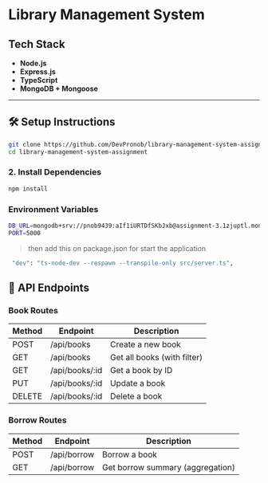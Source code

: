 # Library Management System

## Tech Stack

- **Node.js**
- **Express.js**
- **TypeScript**
- **MongoDB + Mongoose**

---

## 🛠️ Setup Instructions


```bash
git clone https://github.com/DevPronob/library-management-system-assignment
cd library-management-system-assignment
```

### 2. Install Dependencies

```bash
npm install
```

### Environment Variables
```bash
DB_URL=mongodb+srv://pnob9439:aIf1iURTDfSKbJxb@assignment-3.1zjuptl.mongodb.net/?retryWrites=true&w=majority&appName=assignment-3
PORT=5000
```

> then add this on package.json for start the application

```bash
 "dev": "ts-node-dev --respawn --transpile-only src/server.ts",
```


## 🔗 API Endpoints

### Book Routes

| Method | Endpoint           | Description                 |
|--------|--------------------|-----------------------------|
| POST   | /api/books         | Create a new book           |
| GET    | /api/books         | Get all books (with filter) |
| GET    | /api/books/:id     | Get a book by ID            |
| PUT    | /api/books/:id     | Update a book               |
| DELETE | /api/books/:id     | Delete a book               |

### Borrow Routes

| Method | Endpoint      | Description                            |
|--------|---------------|----------------------------------------|
| POST   | /api/borrow   | Borrow a book                          |
| GET    | /api/borrow   | Get borrow summary (aggregation)       |
